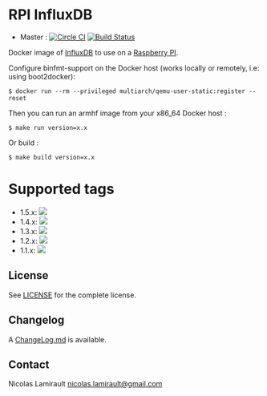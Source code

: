 # RPI InfluxDB

* Master : [![Circle CI](https://circleci.com/gh/zeiot/rpi-influxdb/tree/master.svg?style=svg)](https://circleci.com/gh/zeiot/rpi-influxdb/tree/master) [![Build Status](https://travis-ci.org/zeiot/rpi-influxdb.svg?branch=master)](https://travis-ci.org/zeiot/rpi-influxdb)

Docker image of [InfluxDB][] to use on a [Raspberry PI][].

Configure binfmt-support on the Docker host (works locally or remotely, i.e: using boot2docker):

    $ docker run --rm --privileged multiarch/qemu-user-static:register --reset

Then you can run an armhf image from your x86_64 Docker host :

    $ make run version=x.x

Or build :

    $ make build version=x.x


# Supported tags

* 1.5.x: [![](https://images.microbadger.com/badges/version/zeiot/rpi-influxdb:1.5.0.svg)](https://microbadger.com/images/zeiot/rpi-influxdb:1.5.0 "Get your own version badge on microbadger.com")
* 1.4.x: [![](https://images.microbadger.com/badges/version/zeiot/rpi-influxdb:1.4.1.svg)](https://microbadger.com/images/zeiot/rpi-influxdb:1.4.1 "Get your own version badge on microbadger.com")
* 1.3.x: [![](https://images.microbadger.com/badges/version/zeiot/rpi-influxdb:1.3.1.svg)](https://microbadger.com/images/zeiot/rpi-influxdb:1.3.1 "Get your own version badge on microbadger.com")
* 1.2.x: [![](https://images.microbadger.com/badges/version/zeiot/rpi-influxdb:1.2.3.svg)](https://microbadger.com/images/zeiot/rpi-influxdb:1.2.3 "Get your own version badge on microbadger.com")
* 1.1.x: [![](https://images.microbadger.com/badges/version/zeiot/rpi-influxdb:1.1.3.svg)](https://microbadger.com/images/zeiot/rpi-influxdb:1.1.3 "Get your own version badge on microbadger.com")


## License

See [LICENSE](LICENSE) for the complete license.


## Changelog

A [ChangeLog.md](ChangeLog.md) is available.


## Contact

Nicolas Lamirault <nicolas.lamirault@gmail.com>


[Raspberry PI]: https://www.raspberrypi.org/
[InfluxDB]: https://www.influxdata.com/time-series-platform/influxdb/
